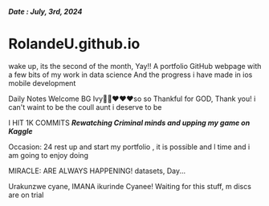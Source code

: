 ***Date : July, 3rd, 2024***
# RolandeU.github.io
wake up, its the second of the month, Yay!!
A portfolio GitHub webpage with a few bits of my work in data science
And the progress i have made in ios mobile development 

Daily Notes
Welcome BG Ivy🙌🏽❤️❤️❤️so so Thankful for GOD, Thank you! i can't waint to be the coull aunt i deserve to be

I HIT 1K COMMITS
***Rewatching Criminal minds and upping my game on Kaggle***

Occasion: 24
rest up and start my portfolio , 
it is possible and l time  and i am going to enjoy doing  

MIRACLE: ARE ALWAYS HAPPENING!
 datasets, Day...

Urakunzwe cyane, IMANA ikurinde Cyanee!
Waiting for this stuff, m discs are on trial


